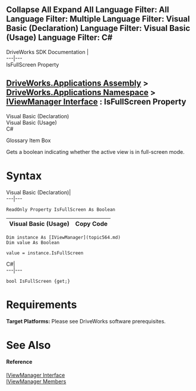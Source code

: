 Collapse All Expand All Language Filter: All  Language Filter: Multiple  Language Filter: Visual Basic (Declaration) Language Filter: Visual Basic (Usage) Language Filter: C#  
---  
DriveWorks SDK Documentation  |   
---|---  
IsFullScreen Property   
  
[DriveWorks.Applications Assembly](topic13.md) > [DriveWorks.Applications Namespace](topic16.md) > [IViewManager Interface](topic564.md) : IsFullScreen Property  
---  
  
Visual Basic (Declaration)    
Visual Basic (Usage)    
C# 

Glossary Item Box

Gets a boolean indicating whether the active view is in full-screen mode. 

# Syntax

Visual Basic (Declaration)|   
---|---  
      
    
    ReadOnly Property IsFullScreen As Boolean  
  
Visual Basic (Usage)| Copy Code  
---|---  
      
    
    Dim instance As [IViewManager](topic564.md)
    Dim value As Boolean
     
    value = instance.IsFullScreen  
  
C#|   
---|---  
      
    
    bool IsFullScreen {get;}  
  
# Requirements

**Target Platforms:** Please see DriveWorks software prerequisites.

# See Also

#### Reference

[IViewManager Interface](topic564.md)   
[IViewManager Members](topic565.md)


